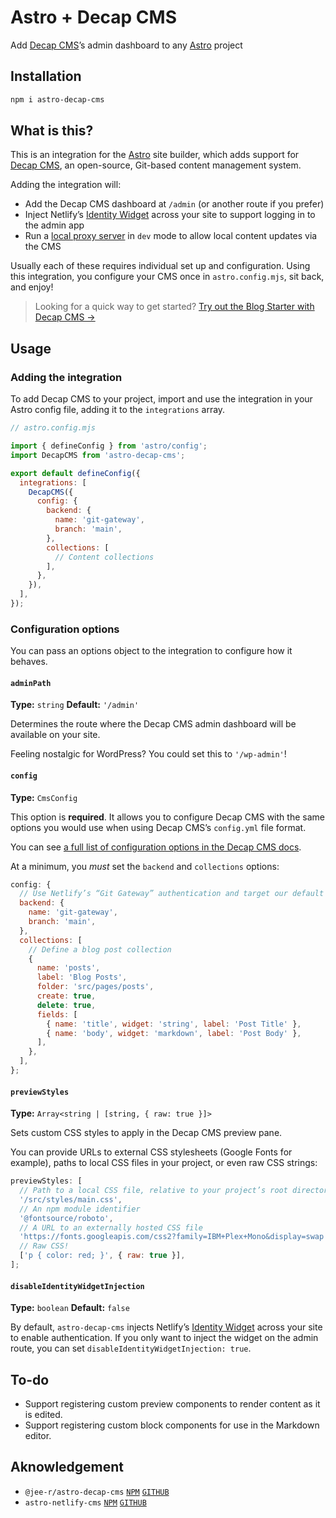 # Astro + Decap CMS

Add [Decap CMS](https://decapcms.org)’s admin dashboard to any [Astro](https://astro.build) project

## Installation

```sh
npm i astro-decap-cms
```

## What is this?

This is an integration for the [Astro](https://astro.build) site builder,
which adds support for [Decap CMS](https://decapcms.org),
an open-source,
Git-based content management system.

Adding the integration will:

- Add the Decap CMS dashboard at `/admin` (or another route if you prefer)
- Inject Netlify’s [Identity Widget](https://github.com/netlify/netlify-identity-widget) across
your site to support logging in to the admin app
- Run a [local proxy server](https://decapcms.org/docs/beta-features/#working-with-a-local-git-repository) in `dev` mode to allow local content updates via the CMS

Usually each of these requires individual set up and configuration.
Using this integration, you configure your CMS once in `astro.config.mjs`, sit back, and enjoy!

> Looking for a quick way to get started? [Try out the Blog Starter with Decap CMS →](https://github.com/advanced-astro/astro-decap-cms-starter)

## Usage

### Adding the integration

To add Decap CMS to your project, import and use the integration in your Astro config file,
adding it to the `integrations` array.

```js
// astro.config.mjs

import { defineConfig } from 'astro/config';
import DecapCMS from 'astro-decap-cms';

export default defineConfig({
  integrations: [
    DecapCMS({
      config: {
        backend: {
          name: 'git-gateway',
          branch: 'main',
        },
        collections: [
          // Content collections
        ],
      },
    }),
  ],
});
```

### Configuration options

You can pass an options object to the integration to configure how it behaves.

#### `adminPath`

**Type:** `string`
**Default:** `'/admin'`

Determines the route where the Decap CMS admin dashboard will be available on your site.

Feeling nostalgic for WordPress? You could set this to `'/wp-admin'`!

#### `config`

**Type:** `CmsConfig`

This option is **required**.
It allows you to configure Decap CMS with the same options you would use when using Decap CMS’s
`config.yml` file format.

You can see [a full list of configuration options in the Decap CMS docs](https://decapcms.org/docs/configuration-options/).

At a minimum, you _must_ set the `backend` and `collections` options:

```js
config: {
  // Use Netlify’s “Git Gateway” authentication and target our default branch
  backend: {
    name: 'git-gateway',
    branch: 'main',
  },
  collections: [
    // Define a blog post collection
    {
      name: 'posts',
      label: 'Blog Posts',
      folder: 'src/pages/posts',
      create: true,
      delete: true,
      fields: [
        { name: 'title', widget: 'string', label: 'Post Title' },
        { name: 'body', widget: 'markdown', label: 'Post Body' },
      ],
    },
  ],
};
```

#### `previewStyles`

**Type:** `Array<string | [string, { raw: true }]>`

Sets custom CSS styles to apply in the Decap CMS preview pane.

You can provide URLs to external CSS stylesheets (Google Fonts for example), paths to local CSS files in your project, or even raw CSS strings:

```js
previewStyles: [
  // Path to a local CSS file, relative to your project’s root directory
  '/src/styles/main.css',
  // An npm module identifier
  '@fontsource/roboto',
  // A URL to an externally hosted CSS file
  'https://fonts.googleapis.com/css2?family=IBM+Plex+Mono&display=swap',
  // Raw CSS!
  ['p { color: red; }', { raw: true }],
];
```

#### `disableIdentityWidgetInjection`

**Type:** `boolean`
**Default:** `false`

By default, `astro-decap-cms` injects Netlify’s [Identity Widget](https://github.com/netlify/netlify-identity-widget) across your site to enable authentication.
If you only want to inject the widget on the admin route, you can set `disableIdentityWidgetInjection: true`.

## To-do

- Support registering custom preview components to render content as it is edited.
- Support registering custom block components for use in the Markdown editor.

## Aknowledgement

- `@jee-r/astro-decap-cms` [`NPM`](https://www.npmjs.com/package/@jee-r/astro-decap-cms) [`GITHUB`](https://github.com/jee-r/astro-decap-cms)
- `astro-netlify-cms` [`NPM`](https://www.npmjs.com/package/astro-netlify-cms) [`GITHUB`](https://github.com/delucis/astro-netlify-cms)
